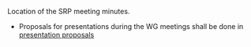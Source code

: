 Location of the SRP meeting minutes.

- Proposals for presentations during the WG meetings shall be done in [presentation proposals]([safety-related-profile/meetings/presentation_proposals.md](https://github.com/ericjenn/working-groups/blob/3f64a7b8b5dc4d9214f3d69e4e3b7ec1523b56cc/safety-related-profile/meetings/presentation_proposals.md))

  
